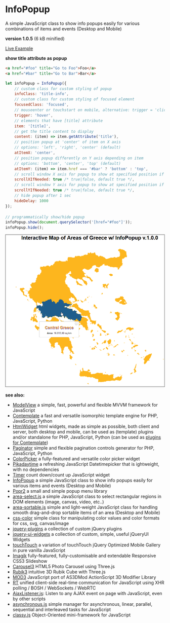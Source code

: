 # InfoPopup

A simple JavaScript class to show info popups easily for various combinations of items and events (Desktop and Mobile)

**version 1.0.5** (6 kB minified)


[Live Example](https://foo123.github.io/examples/infopopup/)


**show title attribute as popup**

```html
<a href="#foo" title="Go to Foo">Foo</a>
<a href="#bar" title="Go to Bar">Bar</a>
```

```javascript
let infoPopup = InfoPopup({
    // custom class for custom styling of popup
    infoClass: 'title-info',
    // custom class for custom styling of focused element
    focusedClass: 'focused',
    // mouseenter or touchstart on mobile, alternative: trigger = 'click'
    trigger: 'hover',
    // elements that have [title] attribute
    item: '[title]',
    // get the title content to display
    content: (item) => item.getAttribute('title'),
    // position popup at 'center' of item on X axis
    // options: 'left', 'right', 'center' (default)
    atItemX: 'center',
    // position popup differently on Y axis depending on item
    // options: 'bottom', 'center', 'top' (default)
    atItemY: (item) => item.href === '#bar' ? 'bottom' : 'top',
    // scroll window X axis for popup to show at specified position if needed
    scrollXIfNeeded: true /* true|false, default true */,
    // scroll window Y axis for popup to show at specified position if needed
    scrollYIfNeeded: true /* true|false, default true */,
    // hide popup after 1 sec
    hideDelay: 1000
});

// programmatically show/hide popup
infoPopup.show(document.querySelector('[href="#foo"]'));
infoPopup.hide();
```

[![interactive map with InfoPopup](/screenshot.png)](https://foo123.github.io/examples/infopopup/)


**see also:**

* [ModelView](https://github.com/foo123/modelview.js) a simple, fast, powerful and flexible MVVM framework for JavaScript
* [Contemplate](https://github.com/foo123/Contemplate) a fast and versatile isomorphic template engine for PHP, JavaScript, Python
* [HtmlWidget](https://github.com/foo123/HtmlWidget) html widgets, made as simple as possible, both client and server, both desktop and mobile, can be used as (template) plugins and/or standalone for PHP, JavaScript, Python (can be used as [plugins for Contemplate](https://github.com/foo123/Contemplate/blob/master/src/js/plugins/plugins.txt))
* [Paginator](https://github.com/foo123/Paginator)  simple and flexible pagination controls generator for PHP, JavaScript, Python
* [ColorPicker](https://github.com/foo123/ColorPicker) a fully-featured and versatile color picker widget
* [Pikadaytime](https://github.com/foo123/Pikadaytime) a refreshing JavaScript Datetimepicker that is ightweight, with no dependencies
* [Timer](https://github.com/foo123/Timer) count down/count up JavaScript widget
* [InfoPopup](https://github.com/foo123/InfoPopup) a simple JavaScript class to show info popups easily for various items and events (Desktop and Mobile)
* [Popr2](https://github.com/foo123/Popr2) a small and simple popup menu library
* [area-select.js](https://github.com/foo123/area-select.js) a simple JavaScript class to select rectangular regions in DOM elements (image, canvas, video, etc..)
* [area-sortable.js](https://github.com/foo123/area-sortable.js) simple and light-weight JavaScript class for handling smooth drag-and-drop sortable items of an area (Desktop and Mobile)
* [css-color](https://github.com/foo123/css-color) simple class for manipulating color values and color formats for css, svg, canvas/image
* [jquery-plugins](https://github.com/foo123/jquery-plugins) a collection of custom jQuery plugins
* [jquery-ui-widgets](https://github.com/foo123/jquery-ui-widgets) a collection of custom, simple, useful jQueryUI Widgets
* [touchTouch](https://github.com/foo123/touchTouch) a variation of touchTouch jQuery Optimized Mobile Gallery in pure vanilla JavaScript
* [Imagik](https://github.com/foo123/Imagik) fully-featured, fully-customisable and extendable Responsive CSS3 Slideshow
* [Carousel3](https://github.com/foo123/Carousel3) HTML5 Photo Carousel using Three.js
* [Rubik3](https://github.com/foo123/Rubik3) intuitive 3D Rubik Cube with Three.js
* [MOD3](https://github.com/foo123/MOD3) JavaScript port of AS3DMod ActionScript 3D Modifier Library
* [RT](https://github.com/foo123/RT) unified client-side real-time communication for JavaScript using XHR polling / BOSH / WebSockets / WebRTC
* [AjaxListener.js](https://github.com/foo123/AjaxListener.js): Listen to any AJAX event on page with JavaScript, even by other scripts
* [asynchronous.js](https://github.com/foo123/asynchronous.js) simple manager for asynchronous, linear, parallel, sequential and interleaved tasks for JavaScript
* [classy.js](https://github.com/foo123/classy.js) Object-Oriented mini-framework for JavaScript

